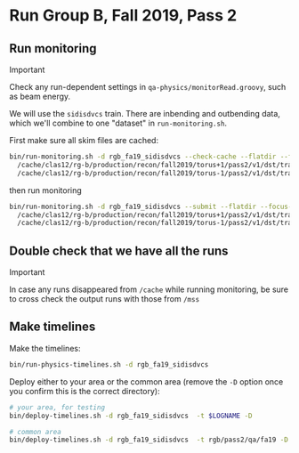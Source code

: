 # Run Group B, Fall 2019, Pass 2

## Run monitoring

> [!IMPORTANT]
> Check any run-dependent settings in `qa-physics/monitorRead.groovy`, such as beam energy.

We will use the `sidisdvcs` train. There are inbending and outbending data, which we'll
combine to one "dataset" in `run-monitoring.sh`.

First make sure all skim files are cached:
```bash
bin/run-monitoring.sh -d rgb_fa19_sidisdvcs --check-cache --flatdir --focus-physics \
  /cache/clas12/rg-b/production/recon/fall2019/torus+1/pass2/v1/dst/train/sidisdvcs/ \
  /cache/clas12/rg-b/production/recon/fall2019/torus-1/pass2/v1/dst/train/sidisdvcs/
```
then run monitoring
```bash
bin/run-monitoring.sh -d rgb_fa19_sidisdvcs --submit --flatdir --focus-physics \
  /cache/clas12/rg-b/production/recon/fall2019/torus+1/pass2/v1/dst/train/sidisdvcs/ \
  /cache/clas12/rg-b/production/recon/fall2019/torus-1/pass2/v1/dst/train/sidisdvcs/
```

## Double check that we have all the runs

> [!IMPORTANT]
> In case any runs disappeared from `/cache` while running monitoring, be sure to cross check the output
> runs with those from `/mss`

## Make timelines

Make the timelines:
```bash
bin/run-physics-timelines.sh -d rgb_fa19_sidisdvcs
```

Deploy either to your area or the common area (remove the `-D` option once you confirm this is the correct directory):
```bash
# your area, for testing
bin/deploy-timelines.sh -d rgb_fa19_sidisdvcs  -t $LOGNAME -D

# common area
bin/deploy-timelines.sh -d rgb_fa19_sidisdvcs  -t rgb/pass2/qa/fa19 -D
```

